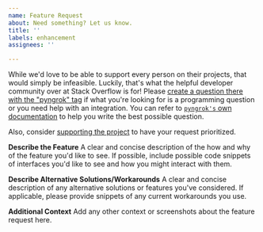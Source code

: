 ```yaml
---
name: Feature Request
about: Need something? Let us know.
title: ''
labels: enhancement
assignees: ''

---
```


While we'd love to be able to support every person on their projects, that would simply be infeasible. Luckily, that's what the helpful developer community over at Stack Overflow is for! Please [create a question there with the "pyngrok" tag](https://stackoverflow.com/questions/ask?tags=python+pyngrok+ngrok) if what you're looking for is a programming question or you need help with an integration. You can refer to [`pyngrok's` own documentation](https://pyngrok.readthedocs.io/en/latest/) to help you write the best possible question.

Also, consider [supporting the project](https://github.com/sponsors/alexdlaird) to have your request prioritized.

**Describe the Feature**
A clear and concise description of the how and why of the feature you'd like to see. If possible, include possible code snippets of interfaces you'd like to see and how you might interact with them.

**Describe Alternative Solutions/Workarounds**
A clear and concise description of any alternative solutions or features you've considered. If applicable, please provide snippets of any current workarounds you use.

**Additional Context**
Add any other context or screenshots about the feature request here.
